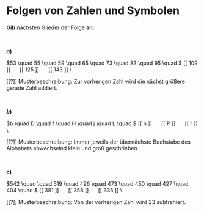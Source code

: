 <!--
version:  0.0.1

language: de

@style
input {
    text-align: center;
}

.flex-container {
    display: flex;
    flex-wrap: wrap;
    align-items: stretch;
    gap: 20px;
}

.flex-child {
    flex: 1;
    min-width: 350px;
    margin-right: 20px;
}

@media (max-width: 400px) {
    .flex-child {
        flex: 100%;
        margin-right: 0;
    }
}
@end

formula: \carry   \textcolor{red}{\scriptsize #1}
formula: \digit   \rlap{\carry{#1}}\phantom{#2}#2
formula: \permil  \text{‰}

import: https://raw.githubusercontent.com/LiaTemplates/Tikz-Jax/main/README.md

script: https://cdn.jsdelivr.net/gh/LiaTemplates/Tikz-Jax@main/dist/index.js


tags: Folgen, mittel, normal, Angeben

comment: Welche Zahl, welches Symbol kommt als nächstes?

author: Martin Lommatzsch

-->




# Folgen von Zahlen und Symbolen

**Gib** nächsten Glieder der Folge **an**.



<br>



<section class="flex-container">

<div class="flex-child">

__$a)\;\;$__

$53 \quad 55 \quad 59 \quad 65 \quad 73 \quad 83 \quad 95 \quad $ [[ 109 ]] $\quad$ [[ 125 ]] $\quad$ [[ 143 ]] \

[[?]] Musterbeschreibung: Zur vorherigen Zahl wird die nächst größere gerade Zahl addiert.

</div>

</section>


<br>



<section class="flex-container">

<div class="flex-child">

__$b)\;\;$__

$b \quad D \quad f \quad H \quad j \quad L \quad $ [[ n ]] $\quad$ [[ P ]] $\quad$ [[ r ]] \

[[?]] Musterbeschreibung: Immer jeweils der übernächste Buchstabe des Alphabets abwechselnd klein und groß geschrieben.

</div>

</section>


<br>



<section class="flex-container">

<div class="flex-child">

__$c)\;\;$__

$542 \quad  \quad 519 \quad 496 \quad 473 \quad 450 \quad 427 \quad 404 \quad $ [[ 381 ]] $\quad$ [[ 358 ]] $\quad$ [[ 335 ]] \

[[?]] Musterbeschreibung: Von der vorherigen Zahl wird $23$ subtrahiert.

</div>

</section>

<br>
<br>
<br>
<br>